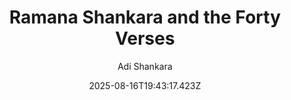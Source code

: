 ---
title: "Ramana Shankara and the Forty Verses"
date: "2025-08-16T19:43:17.423Z"
author: "Adi Shankara"
read_year: "NO"
recommendation: '3'
url: /bookshelf/ramana-shankara-and-the-forty-verses
---
